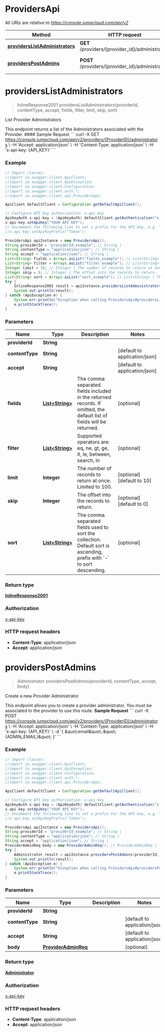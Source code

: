 # ProvidersApi

All URIs are relative to *https://console.jumpcloud.com/api/v2*

Method | HTTP request | Description
------------- | ------------- | -------------
[**providersListAdministrators**](ProvidersApi.md#providersListAdministrators) | **GET** /providers/{provider_id}/administrators | List Provider Administrators
[**providersPostAdmins**](ProvidersApi.md#providersPostAdmins) | **POST** /providers/{provider_id}/administrators | Create a new Provider Administrator


<a name="providersListAdministrators"></a>
# **providersListAdministrators**
> InlineResponse2001 providersListAdministrators(providerId, contentType, accept, fields, filter, limit, skip, sort)

List Provider Administrators

This endpoint returns a list of the Administrators associated with the Provider.  #### Sample Request &#x60;&#x60;&#x60; curl -X GET https://console.jumpcloud.com/api/v2/providers/{ProviderID}/administrators \\   -H &#39;Accept: application/json&#39; \\   -H &#39;Content-Type: application/json&#39; \\   -H &#39;x-api-key: {API_KEY}&#39; &#x60;&#x60;&#x60;

### Example
```java
// Import classes:
//import io.swagger.client.ApiClient;
//import io.swagger.client.ApiException;
//import io.swagger.client.Configuration;
//import io.swagger.client.auth.*;
//import io.swagger.client.api.ProvidersApi;

ApiClient defaultClient = Configuration.getDefaultApiClient();

// Configure API key authorization: x-api-key
ApiKeyAuth x-api-key = (ApiKeyAuth) defaultClient.getAuthentication("x-api-key");
x-api-key.setApiKey("YOUR API KEY");
// Uncomment the following line to set a prefix for the API key, e.g. "Token" (defaults to null)
//x-api-key.setApiKeyPrefix("Token");

ProvidersApi apiInstance = new ProvidersApi();
String providerId = "providerId_example"; // String | 
String contentType = "application/json"; // String | 
String accept = "application/json"; // String | 
List<String> fields = Arrays.asList("fields_example"); // List<String> | The comma separated fields included in the returned records. If omitted, the default list of fields will be returned. 
List<String> filter = Arrays.asList("filter_example"); // List<String> | Supported operators are: eq, ne, gt, ge, lt, le, between, search, in
Integer limit = 10; // Integer | The number of records to return at once. Limited to 100.
Integer skip = 0; // Integer | The offset into the records to return.
List<String> sort = Arrays.asList("sort_example"); // List<String> | The comma separated fields used to sort the collection. Default sort is ascending, prefix with `-` to sort descending. 
try {
    InlineResponse2001 result = apiInstance.providersListAdministrators(providerId, contentType, accept, fields, filter, limit, skip, sort);
    System.out.println(result);
} catch (ApiException e) {
    System.err.println("Exception when calling ProvidersApi#providersListAdministrators");
    e.printStackTrace();
}
```

### Parameters

Name | Type | Description  | Notes
------------- | ------------- | ------------- | -------------
 **providerId** | **String**|  |
 **contentType** | **String**|  | [default to application/json]
 **accept** | **String**|  | [default to application/json]
 **fields** | [**List&lt;String&gt;**](String.md)| The comma separated fields included in the returned records. If omitted, the default list of fields will be returned.  | [optional]
 **filter** | [**List&lt;String&gt;**](String.md)| Supported operators are: eq, ne, gt, ge, lt, le, between, search, in | [optional]
 **limit** | **Integer**| The number of records to return at once. Limited to 100. | [optional] [default to 10]
 **skip** | **Integer**| The offset into the records to return. | [optional] [default to 0]
 **sort** | [**List&lt;String&gt;**](String.md)| The comma separated fields used to sort the collection. Default sort is ascending, prefix with &#x60;-&#x60; to sort descending.  | [optional]

### Return type

[**InlineResponse2001**](InlineResponse2001.md)

### Authorization

[x-api-key](../README.md#x-api-key)

### HTTP request headers

 - **Content-Type**: application/json
 - **Accept**: application/json

<a name="providersPostAdmins"></a>
# **providersPostAdmins**
> Administrator providersPostAdmins(providerId, contentType, accept, body)

Create a new Provider Administrator

This endpoint allows you to create a provider administrator. You must be associated to the provider to use this route.  **Sample Request**  &#x60;&#x60;&#x60; curl -X POST https://console.jumpcloud.com/api/v2/providers/{ProviderID}/administrators \\     -H &#39;Accept: application/json&#39; \\     -H &#39;Context-Type: application/json&#39; \\     -H &#39;x-api-key: {API_KEY}&#39; \\     -d &#39;{       \&quot;email\&quot;:\&quot;{ADMIN_EMAIL}\&quot;     }&#39; &#x60;&#x60;&#x60;

### Example
```java
// Import classes:
//import io.swagger.client.ApiClient;
//import io.swagger.client.ApiException;
//import io.swagger.client.Configuration;
//import io.swagger.client.auth.*;
//import io.swagger.client.api.ProvidersApi;

ApiClient defaultClient = Configuration.getDefaultApiClient();

// Configure API key authorization: x-api-key
ApiKeyAuth x-api-key = (ApiKeyAuth) defaultClient.getAuthentication("x-api-key");
x-api-key.setApiKey("YOUR API KEY");
// Uncomment the following line to set a prefix for the API key, e.g. "Token" (defaults to null)
//x-api-key.setApiKeyPrefix("Token");

ProvidersApi apiInstance = new ProvidersApi();
String providerId = "providerId_example"; // String | 
String contentType = "application/json"; // String | 
String accept = "application/json"; // String | 
ProviderAdminReq body = new ProviderAdminReq(); // ProviderAdminReq | 
try {
    Administrator result = apiInstance.providersPostAdmins(providerId, contentType, accept, body);
    System.out.println(result);
} catch (ApiException e) {
    System.err.println("Exception when calling ProvidersApi#providersPostAdmins");
    e.printStackTrace();
}
```

### Parameters

Name | Type | Description  | Notes
------------- | ------------- | ------------- | -------------
 **providerId** | **String**|  |
 **contentType** | **String**|  | [default to application/json]
 **accept** | **String**|  | [default to application/json]
 **body** | [**ProviderAdminReq**](ProviderAdminReq.md)|  | [optional]

### Return type

[**Administrator**](Administrator.md)

### Authorization

[x-api-key](../README.md#x-api-key)

### HTTP request headers

 - **Content-Type**: application/json
 - **Accept**: application/json

